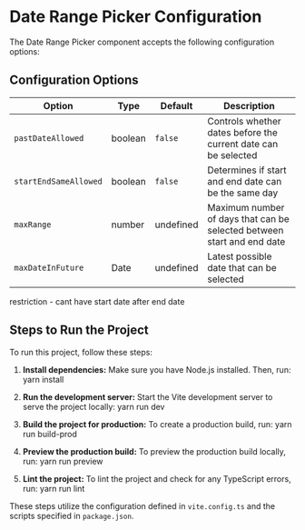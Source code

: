 # Date Range Picker Configuration

The Date Range Picker component accepts the following configuration options:

## Configuration Options

| Option | Type | Default | Description |
|--------|------|---------|-------------|
| `pastDateAllowed` | boolean | `false` | Controls whether dates before the current date can be selected |
| `startEndSameAllowed` | boolean | `false` | Determines if start and end date can be the same day |
| `maxRange` | number | undefined | Maximum number of days that can be selected between start and end date |
| `maxDateInFuture` | Date | undefined | Latest possible date that can be selected |

restriction -
  cant have start date after end date



## Steps to Run the Project

To run this project, follow these steps:


1. **Install dependencies:**
   Make sure you have Node.js installed. Then, run:
   yarn install

2. **Run the development server:**
   Start the Vite development server to serve the project locally:
   yarn run dev

4. **Build the project for production:**
   To create a production build, run:
   yarn run build-prod

4. **Preview the production build:**
   To preview the production build locally, run:
   yarn run preview

5. **Lint the project:**
   To lint the project and check for any TypeScript errors, run:
   yarn run lint

These steps utilize the configuration defined in `vite.config.ts` and the scripts specified in `package.json`.
